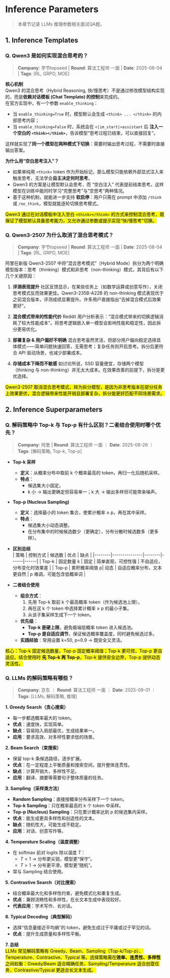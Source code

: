 # Inference Parameters
> 本章节记录 LLMs 推理参数相关面试QA题。

## 1. Inference Templates

### Q. Qwen3 是如何实现混合思考的？
> **Company**: 字节topseed | **Round**: 算法工程师 一面 | **Date**: 2025-08-04 | **Tags**: [RL, GRPO, MOE]

**核心机制**  
Qwen3 的混合思考（Hybrid Reasoning, 快/慢思考）不是通过修改模型结构实现的，而是**依赖对话模板 (Chat Template) 的控制**来完成的。  
在官方实现中，有一个参数 `enable_thinking`：  
- 当 `enable_thinking=True` 时，模型默认会生成 `<think> ... </think>` 的内部思考内容；  
- 当 `enable_thinking=False` 时，系统会在 `<|im_start|>assistant` 后 **注入一个空白的 `<think></think>`**，告诉模型“思考过程已结束，可以直接回复”。  

这样就实现了**同一个模型在两种模式下切换**：需要时输出思考过程，不需要时直接输出答案。


**为什么用“空白思考注入”？**  
- 如果单纯用 `<think>` token 作为开始标记，那么模型只能依赖外部显式注入来触发思考，无法学会**自主决定何时思考**。  
- Qwen3 的方案是让模型默认会思考，而 “空白注入” 代表提前结束思考。这样模型在训练中能同时学习“完整思考”与“空思考”两种情况。  
- 基于这种机制，就能进一步支持 **软启停**：用户只需在 prompt 中添加 `/think` 或 `/no_think`，模型就能逐轮切换思考模式。  

<mark>Qwen3 通过在对话模板中注入空白 `<think></think>` 的方式来控制混合思考，既保证了模型默认具备思考能力，又允许通过参数或提示实现“快/慢思考”切换。<mark>


### Q. Qwen3-2507 为什么取消了混合思考模式？
> **Company**: 字节topseed | **Round**: 算法工程师 一面 | **Date**: 2025-08-04 | **Tags**: [RL, GRPO, MOE]

阿里在新版 Qwen3-2507 中将“混合思考模式”（Hybrid Mode）拆分为两个明确模型版本：思考（thinking）模式和非思考（non-thinking）模式，其背后有以下几个关键原因：
1. **评测表现提升**  社区反馈显示，在某些任务上（如数学运算或创意写作），关闭思考模式反而效果更佳。Qwen3-235B-A22B 的 non-thinking 模式表现优于之前混合版本，评测成绩显著提升。许多用户直接指出“去掉混合模式后效果更好”。

2. **混合模式带来的性能代价** Reddit 用户分析表示：“混合模式带来的切换逻辑消耗了较大性能成本”。将思考逻辑嵌入单一模型会影响性能和稳定性，因此拆分更易优化。

3. **部署复杂 & 用户偏好不明确** 混合思考虽然灵活，但部分用户偏向稳定选择具体模式——简单问题快速回答，无需思考；复杂任务则开启思考。拆分后更符合 API 驱动场景，也减少部署成本。

4. **存储成本下降而不敏感** 如讨论所说，SSD 容量便宜，存储两个模型（thinking 与 non-thinking）并无太大成本。在效果改善的前提下，拆分是更优选择。

<mark>Qwen3-2507 取消混合思考模式，转为拆分模型，是因为非思考版本在部分任务上效果更优，混合逻辑带来性能开销且部署复杂，拆分能更好匹配不同场景需求。</mark>

## 2. Inference Superparameters

### Q. 解码策略中 Top-k 与 Top-p 有什么区别？二者结合使用时哪个优先？
> **Company**: 阿里 | **Round**: 算法工程师 一面 ｜ **Date**: 2025-08-26 ｜ **Tags**: [解码策略, Top-k, Top-p]

- **Top-k 采样**  
  - **定义**：从概率分布中取前 k 个概率最高的 token，再归一化后随机采样。  
  - **特点**：  
    - 候选集大小固定。  
    - k 小 → 输出更确定但容易单一；k 大 → 输出多样但可能带来噪声。  

- **Top-p (Nucleus Sampling)**  
  - **定义**：选择最小的 token 集合，使累计概率 ≥ p，再在其中采样。  
  - **特点**：  
    - 候选集大小动态调整。  
    - 在分布集中的时候候选数少（更确定），分布分散时候选数多（更多样）。  

- **区别总结**  
  | 策略   | 控制方式      | 候选数 | 优点 | 缺点 |
  |--------|---------------|--------|------|------|
  | Top-k  | 固定数量 k    | 固定   | 简单直观，可控性强 | 不自适应，分布变化时效果差 |
  | Top-p  | 累积概率阈值 p| 动态   | 自适应概率分布，文本更自然 | p 难调，可能包含低概率词 |

- **二者结合使用**  
  - **组合方式**：  
    1. 先用 Top-k 取前 k 个最高概率 token（作为候选池上限）。  
    2. 再在这 k 个 token 中选择累计概率 ≥ p 的最小子集。  
    3. 从该子集采样生成下一个 token。  
  - **优先级**：  
    - **Top-k 是硬上限**，避免极端低概率 token 进入候选池。  
    - **Top-p 是自适应调节**，保证候选概率覆盖度，同时避免候选过多。  
  - **实践经验**：常用设置 k=50, p=0.9 → 既安全又灵活。  

<mark>核心：Top-k 固定候选数量，Top-p 固定概率阈值；Top-k 更可控，Top-p 更自适应。结合使用时 **先 Top-k 再 Top-p**，Top-k 提供安全边界，Top-p 提供动态灵活性。</mark>


### Q. LLMs 的解码策略有哪些？
> **Company**: 京东 ｜ **Round**: 算法工程师 一面 ｜ **Date**: 2025-09-01 ｜ **Tags**: [LLMs, 解码策略, 推理]

**1. Greedy Search（贪心搜索）**  
- 每一步都选概率最大的 token。  
- **优点**：速度快，实现简单。  
- **缺点**：容易陷入局部最优，生成结果单一。  
- **应用**：要求高效、对多样性要求低的场景。  

**2. Beam Search（束搜索）**  
- 保留 top-k 条候选路径，逐步扩展。  
- **优点**：在一定程度上平衡质量和搜索空间，提升整体连贯性。  
- **缺点**：计算开销大，多样性不足。  
- **应用**：翻译、摘要等需要句子整体质量的任务。  

**3. Sampling（采样类方法）**  
- **Random Sampling**：直接按概率分布采样下一个 token。  
- **Top-k Sampling**：只在概率最高的 k 个 token 中采样。  
- **Top-p (Nucleus) Sampling**：只在累计概率达到 p 的候选集内采样。  
- **优点**：能生成更具多样性和创造性的文本。  
- **缺点**：随机性大，可能生成不稳定。  
- **应用**：对话、创意写作等。  

**4. Temperature Scaling（温度调整）**  
- 在 softmax 前对 logits 除以温度 $T$：  
  - $T < 1$ → 分布更尖锐，模型更“保守”。  
  - $T > 1$ → 分布更平滑，模型更“随机”。  
- 常与 Sampling 结合使用。  

**5. Contrastive Search（对比搜索）**  
- 结合概率最大化和多样性约束，避免模式化和重复生成。  
- **优点**：兼顾流畅性和多样性，在长文本生成中表现较好。  
- **代表应用**：学术写作、长对话。  

**6. Typical Decoding（典型解码）**  
- 选择“信息量接近平均熵”的 token，避免生成过于平庸或过于罕见的词。  
- **优点**：提升生成质量和多样性平衡。  

**7. 总结**  
<mark>LLMs 常见解码策略有 Greedy、Beam、Sampling（Top-k/Top-p）、Temperature、Contrastive、Typical 等。选择策略需在**效率、连贯性、多样性**之间权衡：Greedy/Beam 适合精确任务，Sampling/Temperature 适合创意任务，Contrastive/Typical 更适合长文本生成。</mark>
